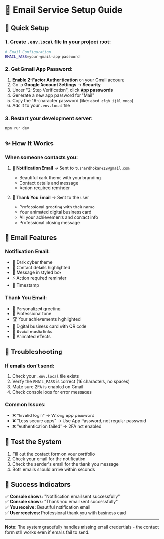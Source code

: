 # 📧 Email Service Setup Guide

## 🚀 Quick Setup

### 1. Create `.env.local` file in your project root:

```bash
# Email Configuration
EMAIL_PASS=your-gmail-app-password
```

### 2. Get Gmail App Password:

1. **Enable 2-Factor Authentication** on your Gmail account
2. Go to **Google Account Settings** → **Security**
3. Under "2-Step Verification", click **App passwords**
4. Generate a new app password for "Mail"
5. Copy the 16-character password (like: `abcd efgh ijkl mnop`)
6. Add it to your `.env.local` file

### 3. Restart your development server:

```bash
npm run dev
```

## ✨ How It Works

### **When someone contacts you:**

1. **📧 Notification Email** → Sent to `tushardhokane12@gmail.com`
   - Beautiful dark theme with your branding
   - Contact details and message
   - Action required reminder

2. **🎉 Thank You Email** → Sent to the user
   - Professional greeting with their name
   - Your animated digital business card
   - All your achievements and contact info
   - Professional closing message

## 🎨 Email Features

### **Notification Email:**
- 🚀 Dark cyber theme
- 👤 Contact details highlighted
- 💬 Message in styled box
- ⚡ Action required reminder
- 📱 Timestamp

### **Thank You Email:**
- 🎉 Personalized greeting
- 💼 Professional tone
- 🏆 Your achievements highlighted
- 📄 Digital business card with QR code
- 🔗 Social media links
- 💫 Animated effects

## 🔧 Troubleshooting

### **If emails don't send:**

1. Check your `.env.local` file exists
2. Verify the `EMAIL_PASS` is correct (16 characters, no spaces)
3. Make sure 2FA is enabled on Gmail
4. Check console logs for error messages

### **Common Issues:**

- ❌ "Invalid login" → Wrong app password
- ❌ "Less secure apps" → Use App Password, not regular password
- ❌ "Authentication failed" → 2FA not enabled

## 📱 Test the System

1. Fill out the contact form on your portfolio
2. Check your email for the notification
3. Check the sender's email for the thank you message
4. Both emails should arrive within seconds

## 🎯 Success Indicators

✅ **Console shows:** "Notification email sent successfully"  
✅ **Console shows:** "Thank you email sent successfully"  
✅ **You receive:** Beautiful notification email  
✅ **User receives:** Professional thank you with business card  

---

**Note:** The system gracefully handles missing email credentials - the contact form still works even if emails fail to send.
